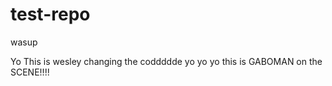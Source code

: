 # test-repo
wasup


Yo This is wesley changing the coddddde
yo yo yo this is GABOMAN on the SCENE!!!!

